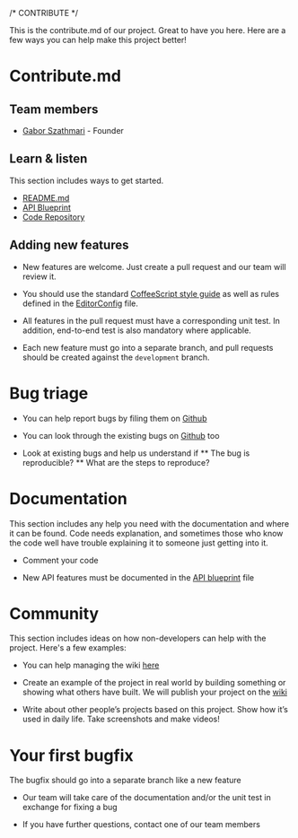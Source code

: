 
/* CONTRIBUTE */

This is the contribute.md of our project. Great to have you here. Here are a few ways you can help make this project better!

# Contribute.md

## Team members

  - [Gabor Szathmari](http://gaborszathmari.me) - Founder

## Learn & listen

This section includes ways to get started.

* [README.md](README.md)
* [API Blueprint](http://docs.noderestifycoffeeboilerplate.apiary.io/)
* [Code Repository](https://github.com/gszathmari/node-restify-coffee-boilerplate)

## Adding new features

* New features are welcome. Just create a pull request and our team will review it.

* You should use the standard [CoffeeScript style guide](https://github.com/polarmobile/coffeescript-style-guide) as well as rules defined in the [EditorConfig](.editorconfig) file.

* All features in the pull request must have a corresponding unit test. In addition, end-to-end test is also mandatory where applicable.

* Each new feature must go into a separate branch, and pull requests should be created against the `development` branch.

# Bug triage

* You can help report bugs by filing them on [Github](https://github.com/gszathmari/node-restify-coffee-boilerplate/issues)

* You can look through the existing bugs on [Github](https://github.com/gszathmari/node-restify-coffee-boilerplate/issues) too

* Look at existing bugs and help us understand if
** The bug is reproducible?
** What are the steps to reproduce?

# Documentation

This section includes any help you need with the documentation and where it can be found. Code needs explanation, and sometimes those who know the code well have trouble explaining it to someone just getting into it.

* Comment your code

* New API features must be documented in the  [API blueprint](apiary.apib) file

# Community
This section includes ideas on how non-developers can help with the project. Here's a few examples:

* You can help managing the wiki [here](https://github.com/gszathmari/node-restify-coffee-boilerplate/wiki)

* Create an example of the project in real world by building something or
showing what others have built. We will publish your project on the [wiki](https://github.com/gszathmari/node-restify-coffee-boilerplate/wiki)

* Write about other people’s projects based on this project. Show how
it’s used in daily life. Take screenshots and make videos!

# Your first bugfix

The bugfix should go into a separate branch like a new feature

* Our team will take care of the documentation and/or the unit test in exchange for fixing a bug

* If you have further questions, contact one of our team members
